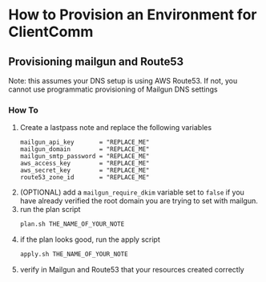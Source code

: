 # How to Provision an Environment for ClientComm

## Provisioning mailgun and Route53

Note: this assumes your DNS setup is using AWS Route53. If not, you cannot use
programmatic provisioning of Mailgun DNS settings

### How To

1. Create a lastpass note and replace the following variables
   ```hcl
   mailgun_api_key       = "REPLACE_ME"
   mailgun_domain        = "REPLACE_ME"
   mailgun_smtp_password = "REPLACE_ME"
   aws_access_key        = "REPLACE_ME"
   aws_secret_key        = "REPLACE_ME"
   route53_zone_id       = "REPLACE_ME"
   ```
1. (OPTIONAL) add a `mailgun_require_dkim` variable set to `false` if you have
   already verified the root domain you are trying to set with mailgun.
1. run the plan script
   ```bash
   plan.sh THE_NAME_OF_YOUR_NOTE
   ```
1. if the plan looks good, run the apply script
   ```bash
   apply.sh THE_NAME_OF_YOUR_NOTE
   ```
1. verify in Mailgun and Route53 that your resources created correctly

